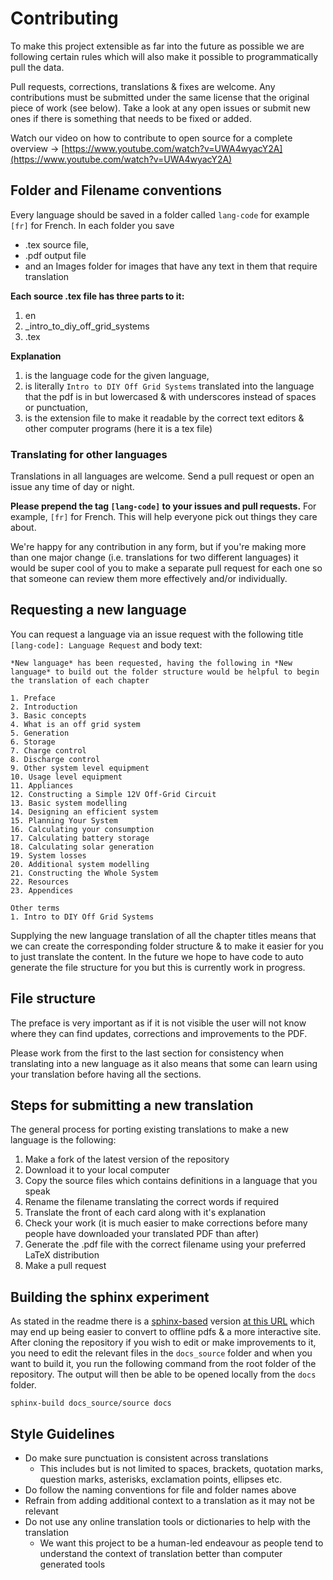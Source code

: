 # Contributing
To make this project extensible as far into the future as possible we are following certain rules which will also make it possible to programmatically pull the data.

Pull requests, corrections, translations & fixes are welcome. Any contributions must be submitted under the same license that the original piece of work (see below). Take a look at any open issues or submit new ones if there is something that needs to be fixed or added.

Watch our video on how to contribute to open source for a complete overview -> [https://www.youtube.com/watch?v=UWA4wyacY2A](https://www.youtube.com/watch?v=UWA4wyacY2A)

## Folder and Filename conventions
Every language should be saved in a folder called `lang-code` for example `[fr]` for French. In each folder you save
- .tex source file,
- .pdf output file
- and an Images folder for images that have any text in them that require translation

**Each source .tex file has three parts to it:**
1. en
2. _intro_to_diy_off_grid_systems
3. .tex

**Explanation**
1. is the language code for the given language,
2. is literally `Intro to DIY Off Grid Systems` translated into the language that the pdf is in but lowercased & with underscores instead of spaces or punctuation,
3. is the extension file to make it readable by the correct text editors & other computer programs (here it is a tex file)

### Translating for other languages
Translations in all languages are welcome. Send a pull request or open an issue any time of day or night.

**Please prepend the tag `[lang-code]` to your issues and pull requests.** For example, `[fr]` for French. This will help everyone pick out things they care about.

We're happy for any contribution in any form, but if you're making more than one major change (i.e. translations for two different languages) it would be super cool of you to make a separate pull request for each one so that someone can review them more effectively and/or individually.

## Requesting a new language
You can request a language via an issue request with the following title `[lang-code]: Language Request` and body text:

```
*New language* has been requested, having the following in *New language* to build out the folder structure would be helpful to begin the translation of each chapter

1. Preface
2. Introduction
3. Basic concepts
4. What is an off grid system
5. Generation
6. Storage
7. Charge control
8. Discharge control
9. Other system level equipment
10. Usage level equipment
11. Appliances
12. Constructing a Simple 12V Off-Grid Circuit
13. Basic system modelling
14. Designing an efficient system
15. Planning Your System
16. Calculating your consumption
17. Calculating battery storage
18. Calculating solar generation
19. System losses
20. Additional system modelling
21. Constructing the Whole System
22. Resources
23. Appendices

Other terms
1. Intro to DIY Off Grid Systems
```

Supplying the new language translation of all the chapter titles means that we can create the corresponding folder structure & to make it easier for you to just translate the content. In the future we hope to have code to auto generate the file structure for you but this is currently work in progress.

## File structure
The preface is very important as if it is not visible the user will not know where they can find updates, corrections and improvements to the PDF.

Please work from the first to the last section for consistency when translating into a new language as it also means that some can learn using your translation before having all the sections.

## Steps for submitting a new translation
The general process for porting existing translations to make a new language is the following:
1. Make a fork of the latest version of the repository
2. Download it to your local computer
3. Copy the source files which contains definitions in a language that you speak
4. Rename the filename translating the correct words if required
5. Translate the front of each card along with it's explanation
6. Check your work (it is much easier to make corrections before many people have downloaded your translated PDF than after)
7. Generate the .pdf file with the correct filename using your preferred LaTeX distribution
8. Make a pull request

## Building the sphinx experiment
As stated in the readme there is a [sphinx-based](https://www.sphinx-doc.org/en/master/) version [at this URL](https://darigovresearch.github.io/Intro-to-DIY-Off-Grid-Systems/) which may end up being easier to convert to offline pdfs & a more interactive site. After cloning the repository if you wish to edit or make improvements to it, you need to edit the relevant files in the `docs_source` folder and when you want to build it, you run the following command from the root folder of the repository. The output will then be able to be opened locally from the `docs` folder.

```
sphinx-build docs_source/source docs
```

## Style Guidelines
- Do make sure punctuation is consistent across translations
    - This includes but is not limited to spaces, brackets, quotation marks, question marks, asterisks, exclamation points, ellipses etc.
- Do follow the naming conventions for file and folder names above
- Refrain from adding additional context to a translation as it may not be relevant
- Do not use any online translation tools or dictionaries to help with the translation
    - We want this project to be a human-led endeavour as people tend to understand the context of translation better than computer generated tools
